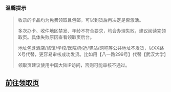 ### 温馨提示

>收录的卡品均为免费领取且包邮，可以到货后再决定是否激活。
>
>多次办卡、收件地区禁发、年龄不符合要求，均会办理失败，建议阅读完领取页。具体失败原因查看领取页后台。
>
>地址包含酒店/旅馆/学校/医院/附近/驿站/网吧等公共地址不发货，以XX路X号代替，更容易审核成功发货。比如用【八一路299号】代替【武汉大学】
>
>领取页建议使用中国大陆IP访问，否则可能审核不通过。

<h2><a href="https://www.baidu.com"><b>前往领取页</b></a></h2>
